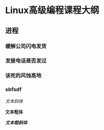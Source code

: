 # Linux高级编程课程大纲

## 进程

### 缓解公司闪电发货
### 发接电话是否发过
### 该死的风蚀高地
### sbfsdf


*文本斜体*


**文本粗体**

***文本粗斜体***
